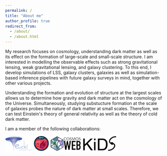 ```yaml
---
permalink: /
title: "About me"
author_profile: true
redirect_from: 
  - /about/
  - /about.html
---
```


My research focuses on cosmology, understanding dark matter as well as its effect on the formation of large-scale and small-scale structure. I am interested in modelling the observable effects such as strong gravitational lensing, weak gravitational lensing, and galaxy clustering. To this end, I develop simulations of LSS, galaxy clusters, galaxies as well as simulation-based inference pipelines with future galaxy surveys in mind, together with other various projects.

Understanding the formation and evolution of structure at the largest scales allows us to determine how gravity and dark matter act on the cosmology of the Universe. Simultaneously, studying substucture formation at the scale of galaxies probes the nature of dark matter at small scales. Therefore, we can test Einstein's theory of general relativity as well as the theory of cold dark matter.

I am a member of the following collaborations:

[<img src="../images/Euclid_consortium_logo.png" height="50" />](https://www.euclid-ec.org/)
[<img src="../images/Euclid_logo_pillars.png" height="50" />](https://www.cosmos.esa.int/web/euclid)
[<img src="../images/COSMOSWeb_logo.png" height="50" />](https://cosmos.astro.caltech.edu/page/cosmosweb)
[<img src="../images/KiDS_logo.jpg" height="50" />](https://kids.strw.leidenuniv.nl/)


